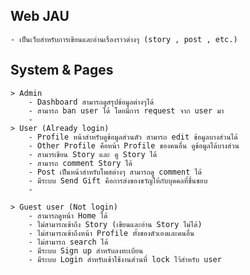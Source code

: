 <!-- # php-starter
> Simple PHP Framework

## Installation
หลังจาก clone project แล้ว ให้ใช้คำสั่งต่อไปนี้
```bash
cd php-starter
composer install
cp .env.example .env
```
จากนั้นเปลี่ยน document root มาที่ directory `public/`

## Dependencies 
* doctrine/inflector 1.3
    * The Doctrine Inflector has static methods for inflecting text. The features include pluralization, singularization, converting between camelCase and under_score and capitalizing words.
    * [Document](https://www.doctrine-project.org/projects/doctrine-inflector/en/1.3/index.html)
* vlucas/phpdotenv 3.4
    * Loads environment variables from `.env` to `getenv()`, `$_ENV` and `$_SERVER` automagically.
    * [Github](https://github.com/vlucas/phpdotenv)
* league/plates 3.3
    * Native PHP Template System
    * [platesphp.com](https://platesphp.com/)
    * folder `resources/views/`

## `.env` file  
```dotenv
DB_HOST=localhost
DB_NAME=your-database-name
DB_USER=your-db-username
DB_PASSWORD=your-secret
```

## Change document root to directory `public/`
* apache virtual host
```apacheconfig
<VirtualHost *:80> 
    DocumentRoot "/part/to/php-starter/public/"
    ServerName php-starter.test
    ServerAlias *.php-starter.test
    <Directory "/part/to/php-starter/public/">
        AllowOverride All
        Require all granted
    </Directory>
</VirtualHost>
```

## Request URI
`host:port/{controllerName}/{methodName}/params...?query=...`

## Directory Structure
* `config/`  เก็บ configuration file ที่ใช้กำหนดค่าต่าง ๆ ในโปรเจค โดยมีไฟล์ดังนี้
  * `app.php` กำหนด default controller/method และ title
    > default controller จะถูกเรียก เมื่อไม่ระบุ controller ใน Request URI
    >
    > default method จะถูกเรียก เมื่อไม่ระบุ method ใน Request URI
  * `database.php` กำหนดค่าที่ใช้เชื่อมต่อกับฐานข้อมูล
* `public/` กำหนดให้เป็น document root ของ project 
  > เมื่อมีการ request จาก client แล้ว จะเริ่มหา resource จาก directory public/ ก่อน
  >
  > หากไม่พบ จะเปลี่ยน URI เป็นรูปแบบ `/{controllerName}/{methodName}/params...?query=...` 
  >
  > ดังนั้น Static Files ต่าง ๆ เช่น CSS, JS, Images ให้นำมาไว้ที่ `public/` 
* `resources/` เก็บไฟล์ที่ต้องมีการประมวลผลก่อน เช่น sass, plates
  * `views` เก็บไฟล์ plates [platesphp.com](https://platesphp.com/)
* `src/` เป็น application source root เก็บ PHP Classes
  (namespace `App`)
  * `Controllers` เก็บ Controller Classes ของโปรเจค (namespace `App\Controllers`)
  * `Framework` (namespace `App\Framework`) เก็บคลาสที่เขียนไว้ให้แล้ว ได้แก่ 
    * คลาสเกี่ยวกับการเชื่อมต่อฐานข้อมูล (`App\Framework\Connection`) 
    * คลาสอรรถประโยชน์ (`App\Framework\Utilities`)
  * `Models` เก็บ Model Classes ที่เป็น ORM ของตารางในฐานข้อมูล (namespace `App\Models`) -->



## Web JAU
    - เป็นเว็บสำหรับการเขียนและอ่านเรื่องราวต่างๆ (story , post , etc.)

    

## System & Pages
    > Admin
        - Dashboard สามารถดูสรุปข้อมูลต่างๆได้
        - สามารถ ban user ได้ โดยมีการ request จาก user มา
        - 
    > User (Already login)
        - Profile หน้าสำหรับดูข้อมูลส่วนตัว สามารถ edit ข้อมูลบางส่วนได้
        - Other Profile คือหน้า Profile ของคนอื่น ดูข้อมูลได้บางส่วน
        - สามารเขียน Story และ ดู Story ได้
        - สามารถ comment Story ได้
        - Post เป็นหน้าสำหรับโพสต่างๆ สามารถดู comment ได้
        - มีระบบ Send Gift คือการส่งของขวัญให้กับบุคคลที่ชื่นชอบ
        - 

    > Guest user (Not login)
        - สามารถดูหน้า Home ได้
        - ไม่สามารถเข้าถึง Story (เขียนและอ่าน Story ไม่ได้)
        - ไม่สามารถเข้าถึงหน้า Profile ทั้งของตัวเองและคนอื่น
        - ไม่สามารถ search ได้
        - มีระบบ Sign up สำหรับลงทะเบียน
        - มีระบบ Login สำหรับเข้าใช้งานส่วนที่ lock ไว้สำหรับ user
